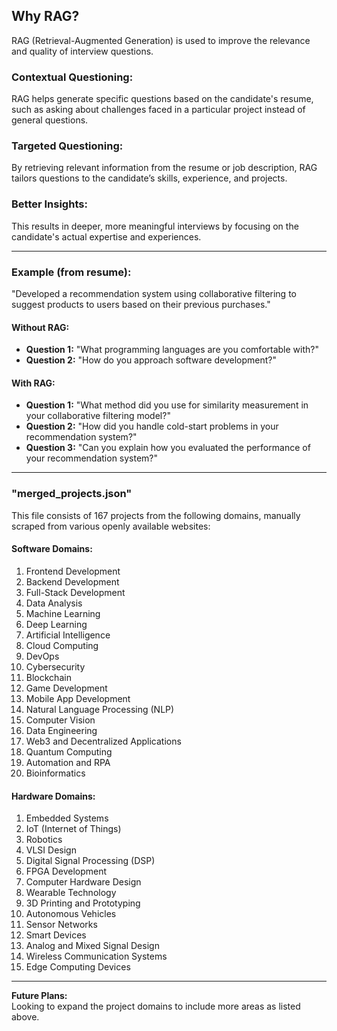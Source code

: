 ## Why RAG?  
RAG (Retrieval-Augmented Generation) is used to improve the relevance and quality of interview questions.

### Contextual Questioning:  
RAG helps generate specific questions based on the candidate's resume, such as asking about challenges faced in a particular project instead of general questions.

### Targeted Questioning:  
By retrieving relevant information from the resume or job description, RAG tailors questions to the candidate’s skills, experience, and projects.

### Better Insights:  
This results in deeper, more meaningful interviews by focusing on the candidate's actual expertise and experiences.

---

### Example (from resume):  
"Developed a recommendation system using collaborative filtering to suggest products to users based on their previous purchases."

#### Without RAG:  
- **Question 1:** "What programming languages are you comfortable with?"  
- **Question 2:** "How do you approach software development?"

#### With RAG:  
- **Question 1:** "What method did you use for similarity measurement in your collaborative filtering model?"  
- **Question 2:** "How did you handle cold-start problems in your recommendation system?"  
- **Question 3:** "Can you explain how you evaluated the performance of your recommendation system?"

---

### "merged_projects.json"  
This file consists of 167 projects from the following domains, manually scraped from various openly available websites:

#### Software Domains:
1. Frontend Development
2. Backend Development
3. Full-Stack Development
4. Data Analysis
5. Machine Learning
6. Deep Learning
7. Artificial Intelligence
8. Cloud Computing
9. DevOps
10. Cybersecurity
11. Blockchain
12. Game Development
13. Mobile App Development
14. Natural Language Processing (NLP)
15. Computer Vision
16. Data Engineering
17. Web3 and Decentralized Applications
18. Quantum Computing
19. Automation and RPA
20. Bioinformatics

#### Hardware Domains:
1. Embedded Systems
2. IoT (Internet of Things)
3. Robotics
4. VLSI Design
5. Digital Signal Processing (DSP)
6. FPGA Development
7. Computer Hardware Design
8. Wearable Technology
9. 3D Printing and Prototyping
10. Autonomous Vehicles
11. Sensor Networks
12. Smart Devices
13. Analog and Mixed Signal Design
14. Wireless Communication Systems
15. Edge Computing Devices

---

**Future Plans:**  
Looking to expand the project domains to include more areas as listed above.
